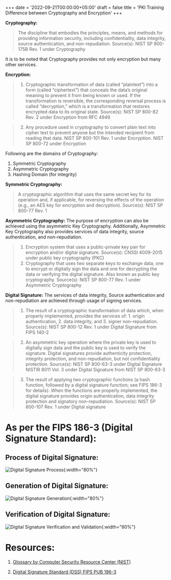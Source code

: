 +++
date = '2022-09-21T00:00:00+05:00'
draft = false
title = 'PKI Training Difference between Cryptography and Encryption'
+++

**Cryptography:**
>The discipline that embodies the principles, means, and methods for providing information security, including confidentiality, data integrity, source authentication, and non-repudiation.
Source(s):
NIST SP 800-175B Rev. 1 under Cryptography

It is to be noted that Cryptography provides not only encryption but many other services.

**Encryption:**
>1) Cryptographic transformation of data (called “plaintext”) into a form (called “ciphertext”) that conceals the data’s original meaning to prevent it from being known or used. If the transformation is reversible, the corresponding reversal process is called “decryption,” which is a transformation that restores encrypted data to its original state. Source(s):
NIST SP 800-82 Rev. 2 under Encryption from RFC 4949

>2) Any procedure used in cryptography to convert plain text into cipher text to prevent anyone but the intended recipient from reading that data.  NIST SP 800-101 Rev. 1 under Encryption. NIST SP 800-72 under Encryption

Following are the domains of Cryptography:
1) Symmetric Cryptography
2) Asymmetric Cryptography
3) Hashing Domain (for integrity)

**Symmetric Cryptography:**
>A cryptographic algorithm that uses the same secret key for its operation and, if applicable, for reversing the effects of the operation (e.g., an AES key for encryption and decryption).
Source(s):
NIST SP 800-77 Rev. 1



**Asymmetric Cryptography:**
The purpose of encryption can also be achieved using the asymmetric Key Cryptography. Additionally, Asymmetric Key Cryptography also provides services of data integrity, source authentication, and non-repudiation.
>1) Encryption system that uses a public-private key pair for encryption and/or digital signature.
Source(s):
CNSSI 4009-2015 under public key cryptography (PKC)
>2) Cryptography that uses two separate keys to exchange data, one to encrypt or digitally sign the data and one for decrypting the data or verifying the digital signature. Also known as public key cryptography.
Source(s):
NIST SP 800-77 Rev. 1 under Asymmetric Cryptography


**Digital Signature:**
The services of data integrity, Source authentication and non-repudiation are achieved through usage of signing services.
  >1) The result of a cryptographic transformation of data which, when properly implemented, provides the services of: 1. origin authentication, 2. data integrity, and 3. signer non-repudiation.
Source(s):
NIST SP 800-12 Rev. 1 under Digital Signature from FIPS 140-2

>2) An asymmetric key operation where the private key is used to digitally sign data and the public key is used to verify the signature. Digital signatures provide authenticity protection, integrity protection, and non-repudiation, but not confidentiality protection.
Source(s):
NIST SP 800-63-3 under Digital Signature
NISTIR 8011 Vol. 3 under Digital Signature from NIST SP 800-63-3

>3) The result of applying two cryptographic functions (a hash function, followed by a digital signature function; see FIPS 186-3 for details). When the functions are properly implemented, the digital signature provides origin authentication, data integrity protection and signatory non-repudiation.
Source(s):
NIST SP 800-107 Rev. 1 under Digital signature


# As per the FIPS 186-3 (Digital Signature Standard):

## Process of Digital Signature:

![Digital Signature Process](/assets/img/Digital_Signature_Process.png "Digital Signature Process"){:width="80%"}


## Generation of Digital Signature:

![Digital Signature Generation](/assets/img/Digital_Signature_Generation.png "Digital Signature Generation"){:width="80%"}




## Verification of Digital Signature:

![Digital Signature Verification and Validation](/assets/img/Digital_Signature_Verification_and_Validation.png "Digital Signature Verification and Validation"){:width="80%"}



# Resources:
1) [Glossary by Computer Security Resource Center (NIST) ](https://csrc.nist.gov/glossary/)

2) [Digital Signature Standard (DSS) FIPS PUB 186-3](https://csrc.nist.gov/csrc/media/publications/fips/186/3/archive/2009-06-25/documents/fips_186-3.pdf)
